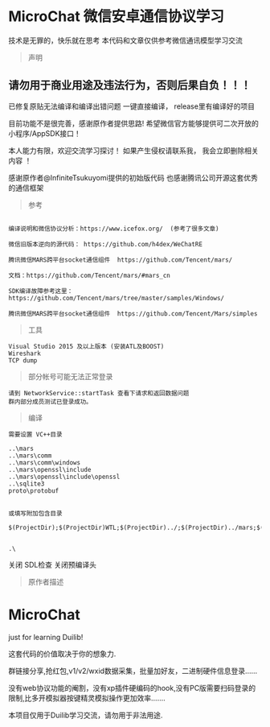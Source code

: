 # MicroChat 微信安卓通信协议学习

技术是无罪的，快乐就在思考
本代码和文章仅供参考微信通讯模型学习交流

> 声明

## 请勿用于商业用途及违法行为，否则后果自负！！！

已修复原贴无法编译和编译出错问题  一键直接编译， release里有编译好的项目


目前功能不是很完善，感谢原作者提供思路!    希望微信官方能够提供可二次开放的小程序/AppSDK接口！

本人能力有限，欢迎交流学习探讨！  如果产生侵权请联系我， 我会立即删除相关内容 ！

感谢原作者@InfiniteTsukuyomi提供的初始版代码   也感谢腾讯公司开源这套优秀的通信框架

> 参考

```

编译说明和微信协议分析：https://www.icefox.org/  (参考了很多文章)

微信旧版本逆向的源代码： https://github.com/h4dex/WeChatRE

腾讯微信MARS跨平台socket通信组件  https://github.com/Tencent/mars/   

文档：https://github.com/Tencent/mars/#mars_cn

SDK编译故障参考这里：https://github.com/Tencent/mars/tree/master/samples/Windows/

腾讯微信MARS跨平台socket通信组件  https://github.com/Tencent/Mars/simples

```

> 工具
```
Visual Studio 2015 及以上版本 (安装ATL及BOOST)
Wireshark
TCP dump
```

>部分帐号可能无法正常登录
 
```
请到 NetworkService::startTask 查看下请求和返回数据问题
群内部分成员测试已登录成功。

```


> 编译

```
需要设置 VC++目录

..\mars
..\mars\comm
..\mars\comm\windows
..\mars\openssl\include
..\mars\openssl\include\openssl
..\sqlite3
proto\protobuf


或填写附加包含目录

$(ProjectDir);$(ProjectDir)WTL;$(ProjectDir)../;$(ProjectDir)../mars;$(ProjectDir)../mars/comm/windows;$(ProjectDir)../mars/comm;$(ProjectDir)proto/protobuf


.\
```

关闭 SDL检查
关闭预编译头





> 原作者描述

# MicroChat
just for learning Duilib!

这套代码的价值取决于你的想象力.

群链接分享,抢红包,v1/v2/wxid数据采集，批量加好友，二进制硬件信息登录......

没有web协议功能的阉割，没有xp插件硬编码的hook,没有PC版需要扫码登录的限制,比多开模拟器按键精灵模拟操作更加效率.......


本项目仅用于Duilib学习交流，请勿用于非法用途.
